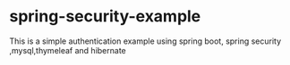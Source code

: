 # spring-security-example
This is a simple authentication example using spring boot, spring security ,mysql,thymeleaf and hibernate
